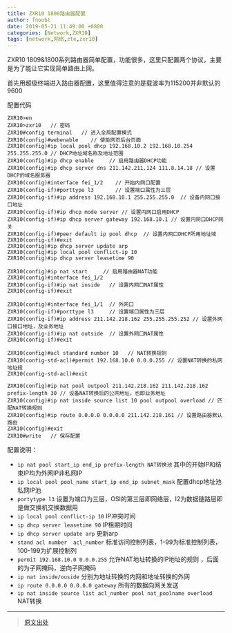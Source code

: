 ```yaml
---
title: ZXR10 1800路由器配置
author: fnoobt
date: 2019-05-21 11:49:00 +0800
categories: [Network,ZXR10]
tags: [network,网络,zte,zxr10]
---
```


ZXR10 1809&1800系列路由器简单配置，功能很多，这里只配置两个协议，主要是为了能让它实现简单路由上网。

首先用超级终端进入路由器配置，这里值得注意的是载波率为115200并非默认的9600

配置代码
```
ZXR10>en     
ZXR10>zxr10   // 密码
ZXR10#config terminal   // 进入全局配置模式
ZXR10(config)#webenable    // 使能网页后台页面
ZXR10(config)#ip local pool dhcp 192.168.10.2 192.168.10.254 255.255.255.0 // DHCP地址域名称及地址范围
ZXR10(config)#ip dhcp enable     // 启用路由器DHCP功能
ZXR10(config)#ip dhcp server dns 211.142.211.124 111.8.14.18 // 设置DHCP的域名服务器
ZXR10(config)#interface fei_1/2    // 开始内网口配置
ZXR10(config-if)#porttype l3       // 设置端口属性为三层
ZXR10(config-if)#ip address 192.168.10.1 255.255.255.0  // 设备内网口接口地址
ZXR10(config-if)#ip dhcp mode server // 设置内网口启用DHCP
ZXR10(config-if)#ip dhcp server gateway 192.168.10.1 // 设置内网口DHCP网关
ZXR10(config-if)#peer default ip pool dhcp  // 设置内网口DHCP所用地址域
ZXR10(config-if)#exit
ZXR10(config)#ip dhcp server update arp
ZXR10(config)#ip local pool conflict-ip 10
ZXR10(config)#ip dhcp server leasetime 90

ZXR10(config)#ip nat start     // 启用路由器NAT功能
ZXR10(config)#interface fei_1/2
ZXR10(config-if)#ip nat inside   // 设置内网口NAT属性
ZXR10(config-if)#exit

ZXR10(config)#interface fei_1/1  // 外网口
ZXR10(config-if)#porttype l3     // 设置端口属性为三层
ZXR10(config-if)#ip address 211.142.218.162 255.255.255.252 // 设置外网口接口地址，及业务地址
ZXR10(config-if)#ip nat outside  // 设置外网口NAT属性
ZXR10(config-if)#exit

ZXR10(config)#acl standard number 10   // NAT转换规则
ZXR10(config-std-acl)#permit 192.168.10.0 0.0.0.255 // 设置NAT转换的私网地址段
ZXR10(config-std-acl)#exit

ZXR10(config)#ip nat pool outpool 211.142.218.162 211.142.218.162 prefix-length 30 // 设备NAT转换后的公网地址，也即业务地址
ZXR10(config)#ip nat inside source list 10 pool outpool overload // 匹配NAT转换规则
ZXR10(config)#ip route 0.0.0.0 0.0.0.0 211.142.218.161 // 设置路由器默认路由
ZXR10(config)#exit
ZXR10#write   // 保存配置
```

配置说明：
- `ip nat pool start_ip end_ip prefix-length NAT转换池` 其中的开始IP和结束IP均为外网IP非私网IP
- `ip local pool pool_name start_ip end_ip subnet_mask` 配置dhcp地址池 私网IP池
- `portytype l3` 设置为端口为三层，OSI的第三层即网络层，l2为数据链路层即是做交换机交换数据用
- `ip local pool conflict-ip 10` IP冲突时间
- `ip dhcp server leasetime 90` IP租期时间
- `ip dhcp server update arp` 更新arp
- `stand acl number  acl_number` 标准访问控制列表，1-99为标准控制列表，100-199为扩展控制列
- `permit 192.168.10.0 0.0.0.255` 允许NAT地址转换的IP地址的规则 ，后面的为子网掩码，逆向子网掩码
- `ip nat inside/ouside` 分别为地址转换的内网和地址转换的外网
- `ip route 0.0.0.0 0.0.0.0 gateway` 所有的数据向网关发送
- `ip nat inside source list acl_number pool nat_poolname overload` NAT转换

****

> [原文出处](https://wenku.baidu.com/view/2db13e6e93c69ec3d5bbfd0a79563c1ec5dad729.html?_wkts_=1690290012826&bdQuery=ZXR10+1800%E8%B7%AF%E7%94%B1%E5%99%A8%E9%85%8D%E7%BD%AE)
